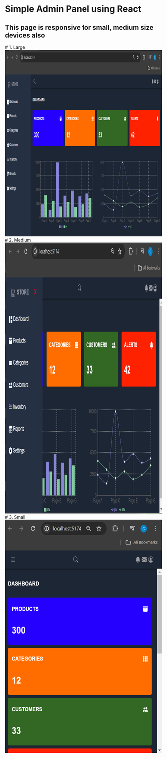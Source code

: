 # Simple Admin Panel using React
<h2>This page is responsive for small, medium size devices also</h2>
<be>
# 1. Large
<img width="1260" height="600" alt="todo" src="https://github.com/ChamithDilshanTharuka/Admin-DashBoard/blob/main/dash1.png">
# 2. Medium
<img width="960" height="870" alt="todo" src="https://github.com/ChamithDilshanTharuka/Admin-DashBoard/blob/main/dash2.png">
# 3. Small
<img width="530" height="750" alt="todo" src="https://github.com/ChamithDilshanTharuka/Admin-DashBoard/blob/main/dash3.png">
